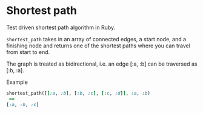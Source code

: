 # Shortest path

Test driven shortest path algorithm in Ruby.

`shortest_path` takes in an array of connected edges, a start node, and a
finishing node and returns one of the shortest paths where you can travel from
start to end.

The graph is treated as bidirectional, i.e. an edge [:a, :b] can be traversed as
[:b, :a].

Example

```ruby
shortest_path([[:a, :b], [:b, :c], [:c, :d]], :a, :b)
 ==
[:a, :b, :c]
``` 

